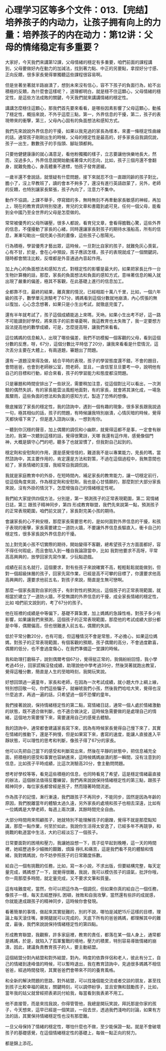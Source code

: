 # 心理学习区等多个文件：013.【完结】培养孩子的内动力，让孩子拥有向上的力量：培养孩子的内在动力：第12讲：父母的情绪稳定有多重要？

大家好，今天我們來講第12課，父母情緒的穩定有多重要，咱們前面的課程講到，父母要做好內在動力的加減法，找到著力點、中正的另要點，拿捏好分寸感、正向反饋，很多家長覺得單獨聽這些課程很容易啊。

但是坐著坐著就半路崩潰了，想到未來沒有信心，容不下孩子的負面行為，給不出積極的反饋，為什麼會這樣呢？，道理都明白，就是穩不住這顆心，父母情緒的穩定性，是這些方法成敗的關鍵，今天我們就來講講情緒的穩定性。

講講怎麼穩住這顆心，那我們首先要來看看，是哪些因素影響了父母這顆心，動搖了穩定性，概括來說，不外乎這麼三點，第一，外界信息的干擾，第二，孩子的表現帶來的衝擊，第三，父母內心固有的負面想法和感知方式。

我們先來說說外界信息的干擾，如果以我見過的家長為樣本，來畫一條穩定性曲線的話，通常孩子剛剛出生的時候，父母的穩定性是最高的，好多家長自我調侃說，孩子一出生，數數孩子的手指頭、腳趾頭都夠。

只要他健健康康的就心滿意足，看他粉獨獨的樣子，立志要讓他快樂地長大，然而，沒過多久，外界信息就開始動搖著偉大的志向，比如，孩子三個月還不會翻身，就難免擔心，身高體重不達標，怕孩子發育遲緩。

一歲半還不會說話，就懷疑有什麼問題，接下來就忍不住一直跟同齡的孩子對比，膽小了，沒上早教班了，讀的會本不夠多了，還沒有進行英語啟蒙了，另外，老師的反饋，也特別讓家長緊張，孩子內向了，注意力不集中。

動作不協調，上課不舉手，停寫錯的多，無時無刻不再牽動家長敏感的神經，再加上，現在的教育資訊特別發達，育兒的文章和書籍到處可見，任何一個父母，能看到全中國乃至全世界的父母是怎麼做的。

常常被優秀的父母所碾壓，很多人都說，看育兒文章，會看得膽戰心驚，這些外界的信息，不僅擾動了家長的心緒，同時還讓家長對孩子的期待水漲船高，所有的信息，漸漸勾勒出一個完美小孩的畫像，這些孩子心態陽光。

行為積極，學習優秀才藝出眾，這時候，一旦對比自家的孩子，就難免灰心喪氣，心有不甘，於是，會在心中預設，孩子應該怎樣，孩子的表現就成了一個關鍵詞，隨時都會關注比較，反噬都是外音通過內音起作用。

加上內心的負面想法和感知方式，對穩定性的影響是最大的，如果把家長比作一台生物計算機的話，那麼，家長的負面想法和負面的感知方式，意味著信息的輸入就出現了嚴重的偏差，極其不客觀，在此基礎上進行的信息加工。

全都靠不住，最終的結果，離真實的情況，已經相距十萬八千里，比如，一個六年級的孩子，數學單元測驗考了67分，媽媽看到這個分數就地崩潰，內心慌張的無以復加，心心念念想著，如果只是小生出考試，就徹底完蛋了。

還有半年就考試了，孩子這個成績能追上來嗎，天吶，如果小生出考不好，這一路不可能讀到好學校，將來孩子的前景堪憂啊，我這教育也太失敗了，我一定要想方設法提高他的數學成績，可是，怎麼提高呀，讓我們來看看。

這位媽媽的信息輸入，出現了哪些偏差，我們不妨模擬一個客觀的父母，看到這個分數的反應，呀，67分，這個分數比平時低了20分，讓我來看看是什麼情況，這次丟分主要在大體上，有兩道題，審題出了問題。

還有一道題沒來得及做，結合平時的表現，孩子的學習態度還不錯，不會的題目，會問爸爸，也會到老師辦公室，問老師，並且，一直信誓旦旦要考一中，說明他有自己的目標和行動，綜合來看，孩子的學習能力和態度都沒問題。

只是審題和時間安排出了一些狀況，需要稍加注意，從這個對比可以看出，一次測驗的偶然失誤，有的家長能雲淡風輕地面對，有的家長，就會將其演化成，一場急風驟雨，這些負面的想法和負面的感知方式，製造了恐怖的想像。

徹底摧毀了家長的穩定性，我的諮詢中，遇到一個有趣的現象，很多家長跟我說過一句，極其相似的話，孩子的問題，有時候讓我特別崩潰，心情灰暗的時候，覺得天都快塌下來了，但是進入諮詢以後，一想到有你。

一聽到你沉穩的聲音，加上偶爾的調侃和小幽默，就覺得這都不是事，一定會有辦法的，我第一次聽到這樣的話，覺得很驚訝，天哪 我還有這作用，感覺像個門神，大概是鎮守心門的吧，聽多了也就習慣了，但我對自己起到的。

穩定劑和安慰劑的作用，還是感覺怪怪的，難道我不是以專業能力，見長的嗎，當然諮詢中，其主要作用的，肯定還是方法和對策，不過在這個過程中，我無意間也給了，家長情緒的支撐，我經常自我調侃說。

我就是家庭教育中的外掛，在短時間內，補足家長的教育能力，讓一切穩定前行，從這個角度來說，作為穩定劑和安慰劑，我也是心甘情願的，那麼對於大部分家長來說，沒有外掛的情況下，怎麼增強自己的情緒穩定性呢。

我們給大家提供四個方法，分別是，第一 預測孩子的正常表現範圍，第二 寫情緒日誌，第三 跟孩子精神同步，第四 形成教育聯盟，我們先來說第一點，預測孩子的正常表現範圍，咱們前文說了，家長對完美小孩的期待。

會讓家長的心不夠安穩，那麼家長需要思考的，是如何面對外界信息的干擾，和孩子表現的衝擊，家長需要建立一道防火牆，不要讓外界信息長驅直入，衝卡自己的穩定性，很多家長說外界信息的干擾。

加上對完美小孩不切實際的期待，開始變得不客觀，總希望孩子方方面面都好，容不得任何瑕疵，而且會陷入到一種自我論證當中，比如 我對他要求不高呀，平常高高興興的，放學回家先寫作業，少玩點遊戲。

成績在前五名就行，這個要求，對有些孩子來說確實不高，輕輕鬆鬆就能做到，但對一個超級抹層的孩子，回家先寫作業，已經是高不可攀的目標了，你還要求他高高興興的，還要求他前五名，對孩子來說，簡直是生無可戀啊。

那麼一個家長面對自家的孩子，有針對性的預測出，這個孩子的正常表現範圍，就相當於建立了一道防火牆，不受無謂的外界信息的干擾，成全家長情緒的穩定性，比如 咱們前文說到的，考了67分的孩子。

他在班裡的成績是中等偏下，基礎不算紮實，加上媽媽的急躁性格，對孩子多少有影響，如果讓我們來預測，這個孩子的正常表現範圍，那麼他的考試成績大部分都是中等，偶爾偏高，但也很難進入前五名，偶爾的失誤。

低於平常分數20分，也有可能，但這種情況不會是常態，不必擔心，如果這位媽媽，對孩子的正常表現範圍，有個客觀的預期，孩子偶爾的高分，不會過度歡喜，偶爾的低分，也不會過度傷心，在我們準備這一堂課的時候。

我和助理打磨稿子，說到偶爾考個67分，覺得挺正常的，我倆紛紛回憶，我小學考過45分，回家謊稱沒發成績，助理說他中學考過39分，然後哭著就跑出教室，覺得這種分數，簡直是人生的至暗時刻，我開玩笑說。

好想回頭過一遍童年，家長和老師，在因為一次考試成績，就小題大作上綱上線，特別想回敬一句，你們這些騙子，就嚇唬我們小孩，然後我們哈哈大笑，覺得也沒什麼追求，再過一遍的話，只希望過一個不恐懼的童年。

我們接著說說，保持情緒穩定性的第二點，寫情緒日誌，通常一個人處於情緒激動的狀態，既不適合做判斷，也不適合做決定，這時候急需要做的是處理自己的情緒，這個地方需要慢下來，需要運用自己的感覺去體驗。

我的諮詢中，通常都會建議家長寫下來，因為有時候家長覺得自己慢下來了，其實在情緒的推動下，還是不夠慢，但是如果寫下來，書寫的速度，能讓人直接進入平靜狀態，可以理性的思考和判斷，像孩子得了67分的家長。

他可以先把自己當下的感受和判斷寫出來，然後在平靜的狀態中，把信息補充全面，把積極的感受和事實也容納進來，這時候媽媽崩潰的那一瞬間，沒有注意到的信息，比如孩子平時成績，比這次測驗高20分，會主動問問題。

想考好學校等等，看見這些積極的信息，也同時看見了希望，這是穩定情緒最直接的辦法，這個辦法值得反覆練習，我們再來說說保持情緒穩定性的第三點，跟孩子精神同步，每位家長都曾經是孩子，然而隨著時間流逝。

作為孩子的記憶，漸行漸遠，我們跟孩子不再同步，不能同步，固然是因為年齡的原因，我們脫離當年的體驗太過久遠，另外家長的處境和孩子也相去深遠，比如有一位媽媽是大學老師，每週上兩次課，其餘時間完全自由。

大部分時間用來照顧孩子，她就特別不能理解孩子的磨蹭，覺得不就是那麼點知識，那麼一點作業，何至於如此，我說你生活得太安逸了，已經多年不再競爭，和挑戰的軌道當中生活，大約已經淡忘了一個孩子。

日常要面對的困境和壓力，我讓她設想一下，孩子從早起到晚睡，這一天的時間裡，她經歷過多少細微的艱難，煩躁 掙扎和痛苦，這是我們看不見的體驗和情緒，我對媽媽說，你不妨參照孩子的日常難度係數。

給自己一個有挑戰的任務，比如，寫一本小說，不求出版，但要結構完整，每天定量完成，媽媽想了一下，就覺得很難，我說，我可以模仿孩子的語氣，批評你哦，你一周那麼多時間，就定量完成，又不要求文筆和質量。

這有啥難度呢，當然，你可以把這作為一個調侃，但如果你真的給自己一個任務，像孩子一樣，每天去經歷掙扎 困頓，挫敗和自我攻擊，當然還有些許的成就感，你就能達成跟孩子的精神同步，這時候你會發現。

看著簡單的事情，做起來其實挺難的，別的不說，哪怕是減肥15斤這樣的目標，理論上每天滾住嘴，麥開腿就可以完成的，天底下所有的爸爸媽媽，都理解其中的難度，最後，我們來說說保持情緒穩定性的第四點。

形成教育聯盟，我觀察，許多家庭裡，教育的責任，都落在某一個人身上，通常都是媽媽，於是，就陷入了孤軍奮戰的境地，壓力的積累，特別容易導致情緒的崩潰，因此，建議負責教育孩子的人，要主動結盟。

這個結盟分對內結盟和對外結盟，對內，時度的依靠伴侶和老人，彼此有分工，自己的情緒到達峰值的時候，可以暫時退出，我在教育諮詢中，見過很多媽媽不相信爸爸，經過時間發現，其實爸爸們會帶來不同的養育風格。

和全新的解決問題的思路，對外結盟，可以找幾個能交流或者交談的朋友，甚至找到孩子比較幸福的親友，關鍵時刻，可以調停紛爭，並且安撫和鼓勵孩子，比如，當年我的姑父就曾經把表弟託付給我，每當看到我表弟不用工。

他不直接管，而是來找我說，你得管管他，我總是開玩笑說，拜託那是你家的孩子，今天想來，這早已經是一個笑談，一段去世，透過我們淺吻的討論，如果有方法的話，其實保持情緒穩定性也沒有那麼難。

一旦父母保持了情緒的穩定性，哪怕什麼也不做，至少能保證一點，就是不會破壞孩子的基礎感覺，在這個情緒穩定性的基礎上，每做一點正向的努力。

都是錦上添花。